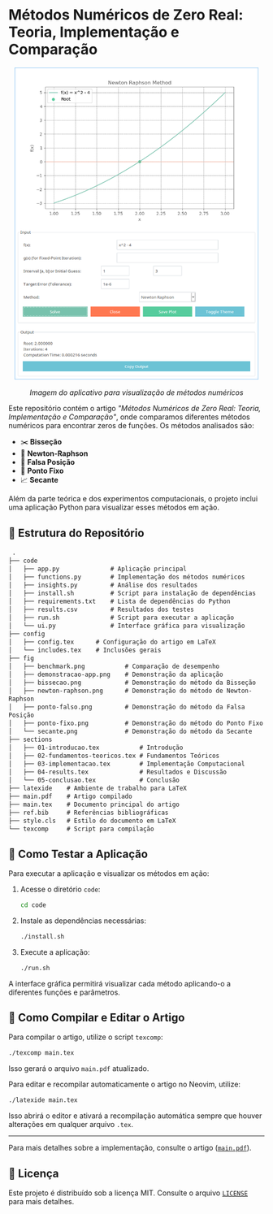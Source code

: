 # Métodos Numéricos de Zero Real:<br> Teoria, Implementação e Comparação

<p align="center">
  <img src="./fig/demonstracao-app.png" width="480px"/>
  <p align="center">
    <i>Imagem do aplicativo para visualização de métodos numéricos</i>
  </p>
</p>

Este repositório contém o artigo *"Métodos Numéricos de Zero Real: Teoria,
Implementação e Comparação"*, onde comparamos diferentes métodos numéricos para
encontrar zeros de funções. Os métodos analisados são:

- ✂️ **Bisseção**
- 🎯 **Newton-Raphson**
- 🔄 **Falsa Posição**
- 🔗 **Ponto Fixo**
- 📈 **Secante**

Além da parte teórica e dos experimentos computacionais, o projeto inclui uma
aplicação Python para visualizar esses métodos em ação.

## 📂 Estrutura do Repositório

```
 .
├── code
│   ├── app.py              # Aplicação principal
│   ├── functions.py        # Implementação dos métodos numéricos
│   ├── insights.py         # Análise dos resultados
│   ├── install.sh          # Script para instalação de dependências
│   ├── requirements.txt    # Lista de dependências do Python
│   ├── results.csv         # Resultados dos testes
│   ├── run.sh              # Script para executar a aplicação
│   └── ui.py               # Interface gráfica para visualização
├── config
│   ├── config.tex      # Configuração do artigo em LaTeX
│   └── includes.tex    # Inclusões gerais
├── fig
│   ├── benchmark.png           # Comparação de desempenho
│   ├── demonstracao-app.png    # Demonstração da aplicação
│   ├── bissecao.png            # Demonstração do método da Bisseção
│   ├── newton-raphson.png      # Demonstração do método de Newton-Raphson
│   ├── ponto-falso.png         # Demonstração do método da Falsa Posição
│   ├── ponto-fixo.png          # Demonstração do método do Ponto Fixo
│   └── secante.png             # Demonstração do método da Secante
├── sections
│   ├── 01-introducao.tex           # Introdução
│   ├── 02-fundamentos-teoricos.tex # Fundamentos Teóricos
│   ├── 03-implementacao.tex        # Implementação Computacional
│   ├── 04-results.tex              # Resultados e Discussão
│   └── 05-conclusao.tex            # Conclusão
├── latexide    # Ambiente de trabalho para LaTeX
├── main.pdf    # Artigo compilado
├── main.tex    # Documento principal do artigo
├── ref.bib     # Referências bibliográficas
├── style.cls   # Estilo do documento em LaTeX
└── texcomp     # Script para compilação
```

## 💾 Como Testar a Aplicação

Para executar a aplicação e visualizar os métodos em ação:

1. Acesse o diretório `code`:
   ```sh
   cd code
   ```
2. Instale as dependências necessárias:
   ```sh
   ./install.sh
   ```
3. Execute a aplicação:
   ```sh
   ./run.sh
   ```

A interface gráfica permitirá visualizar cada método aplicando-o a diferentes
funções e parâmetros.

## 📄 Como Compilar e Editar o Artigo

Para compilar o artigo, utilize o script `texcomp`:
```sh
./texcomp main.tex
```
Isso gerará o arquivo `main.pdf` atualizado.

Para editar e recompilar automaticamente o artigo no Neovim, utilize:
```sh
./latexide main.tex
```
Isso abrirá o editor e ativará a recompilação automática sempre que houver
alterações em qualquer arquivo `.tex`.

---

Para mais detalhes sobre a implementação, consulte o artigo ([`main.pdf`](./main.pdf)).

## 📜 Licença

Este projeto é distribuído sob a licença MIT. Consulte o arquivo
[`LICENSE`](./LICENSE) para mais detalhes.
